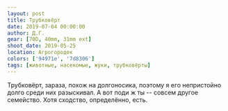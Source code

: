 ```yaml
---
layout: post
title: Трубковёрт
date: 2019-07-04 00:00:00
author: Д.Г.
gear: [70D, 40mm, 31mm ext]
shoot_date: 2019-05-25
location: Агрогородок
colors: ['94971e', '7d8306']
tags: [животные, насекомые, жуки, трубковёрты]
---
```

Трубковёрт, зараза, похож на долгоносика, поэтому я его непристойно долго среди них разыскивал. А вот поди ж ты -- совсем другое семейство. Хотя сходство, определённо, есть.
